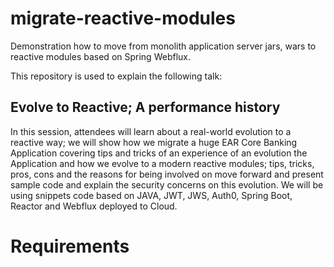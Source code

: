 # migrate-reactive-modules
Demonstration how to move from monolith application server jars, wars to reactive modules based on Spring Webflux.

This repository is used to explain the following talk:

## Evolve to Reactive; A performance history

In this session, attendees will learn about a real-world evolution to a reactive way; we will show how we migrate a huge EAR Core Banking Application covering tips and tricks of an experience of an evolution the Application and how we evolve to a modern reactive modules; tips, tricks, pros, cons and the reasons for being involved on move forward and present sample code and explain the security concerns on this evolution. We will be using snippets code based on JAVA, JWT, JWS, Auth0, Spring Boot, Reactor and Webflux deployed to Cloud.

# Requirements
